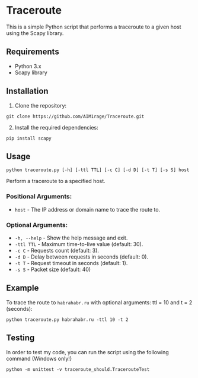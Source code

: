 # Traceroute

This is a simple Python script that performs a traceroute to a given host using
the Scapy library.

## Requirements

- Python 3.x
- Scapy library

## Installation

1. Clone the repository:

```
git clone https://github.com/AIM1rage/Traceroute.git
```

2. Install the required dependencies:

```
pip install scapy
```


## Usage

```
python traceroute.py [-h] [-ttl TTL] [-c C] [-d D] [-t T] [-s S] host
```

Perform a traceroute to a specified host.

### Positional Arguments:

- `host` - The IP address or domain name to trace the route to.

### Optional Arguments:

- `-h, --help` - Show the help message and exit.
- `-ttl TTL` - Maximum time-to-live value (default: 30).
- `-c C` - Requests count (default: 3).
- `-d D` - Delay between requests in seconds (default: 0).
- `-t T` - Request timeout in seconds (default: 1).
- `-s S` - Packet size (default: 40)

## Example

To trace the route to `habrahabr.ru` with optional arguments: ttl = 10 and t = 2 (seconds):

```
python traceroute.py habrahabr.ru -ttl 10 -t 2
```

## Testing
In order to test my code, you can run the script using the following command (Windows only!)

```
python -m unittest -v traceroute_should.TracerouteTest
```
